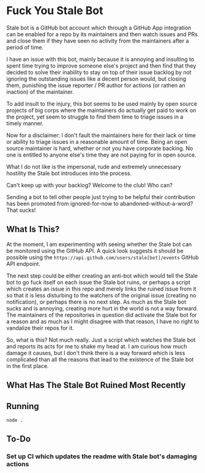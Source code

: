 # Fuck You Stale Bot

Stale bot is a GitHub bot account which through a GitHub App integration can be
enabled for a repo by its maintainers and then watch issues and PRs and close
them if they have seen no activity from the maintainers after a period of time.

I have an issue with this bot, mainly because it is annoying and insulting to
spent time trying to improve someone else's project and then find that they
decided to solve their inability to stay on top of their issue backlog by not
ignoring the outstanding issues like a decent person would, but closing them,
punishing the issue reporter / PR author for actions (or rathen an inaction) of
the maintainer.

To add insult to the injury, this bot seems to be used mainly by open source
projects of big corps where the maintainers do actually get paid to work on the
project, yet seem to struggle to find them time to triage issues in a timely
manner.

Now for a disclaimer: I don't fault the maintainers here for their lack or time
or ability to triage issues in a reasonable amount of time. Being an open source
maintainer is hard, whether or not you have corporate backing. No one is entitled
to anyone else's time they are not paying for in open source.

What I do not like is the impersonal, rude and extremely unnecessary hostility
the Stale bot introduces into the process.

Can't keep up with your backlog? Welcome to the club! Who can?

Sending a bot to tell other people just trying to be helpful their contribution
has been promoted from ignored-for-now to abandoned-without-a-word? That sucks!

## What Is This?

At the moment, I am experimenting with seeing whether the Stale bot can be
monitored using the GitHub API. A quick look suggests it should be possible
using the `https://api.github.com/users/stale[bot]/events` GitHub API endpoint.

The next step could be either creating an anti-bot which would tell the Stale
bot to go fuck itself on each issue the Stale bot ruins, or perhaps a script
which creates an issue in this repo and merely links the ruined issue from it
so that it is less disturbing to the watchers of the original issue (creating no
notification), or perhaps there is no next step. As much as the Stale bot sucks
and is annoying, creating more hurt in the world is not a way forward. The
maintainers of the repositories in question did activate the Stale bot for a
reason and as much as I might disagree with that reason, I have no right to
vandalize their repos for it.

So, what is this? Not much really. Just a script which watches the Stale bot
and reports its acts for me to shake my head at. I am curious how much damage it
causes, but I don't think there is a way forward which is less complicated than
all the reasons that lead to the existence of the Stale bot in the first place.

## What Has The Stale Bot Ruined Most Recently

<!-- data -->
<!-- /data -->

## Running

`node .`

## To-Do

### Set up CI which updates the readme with Stale bot's damaging actions

